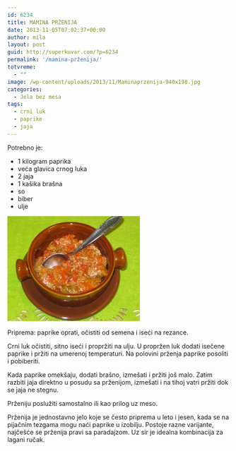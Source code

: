 ```yaml
---
id: 6234
title: MAMINA PRŽENIJA
date: 2013-11-05T07:02:37+00:00
author: mila
layout: post
guid: http://superkuvar.com/?p=6234
permalink: '/mamina-prženija/'
totvreme:
  - ""
image: /wp-content/uploads/2013/11/Maminaprzenija-940x198.jpg
categories:
  - Jela bez mesa
tags:
  - crni luk
  - paprike
  - jaja
---
```

Potrebno je:

  * 1 kilogram paprika
  * veća glavica crnog luka
  * 2 jaja
  * 1 kašika brašna
  * so
  * biber
  * ulje

[<img class="alignnone size-medium wp-image-6238" src="/wp-content/uploads/2013/11/Maminaprzenija-e1383634810164-300x238.jpg" alt="Maminaprzenija" width="300" height="238" />](/wp-content/uploads/2013/11/Maminaprzenija-e1383634810164.jpg)

Priprema: paprike oprati, očistiti od semena i iseći na rezance.

Crni luk očistiti, sitno iseći i propržiti na ulju. U propržen luk dodati isečene paprike i pržiti na umerenoj temperaturi. Na polovini prženja paprike posoliti i pobiberiti.

Kada paprike omekšaju, dodati brašno, izmešati i pržiti još malo. Zatim razbiti jaja direktno u posudu sa prženijom, izmešati i na tihoj vatri pržiti dok se jaja ne stegnu.

Prženiju poslužiti samostalno ili kao prilog uz meso.

Prženija je jednostavno jelo koje se često priprema u leto i jesen, kada se na pijačnim tezgama mogu naći paprike u izobilju. Postoje razne varijante, najčešće se prženija pravi sa paradajzom. Uz sir je idealna kombinacija za lagani ručak.